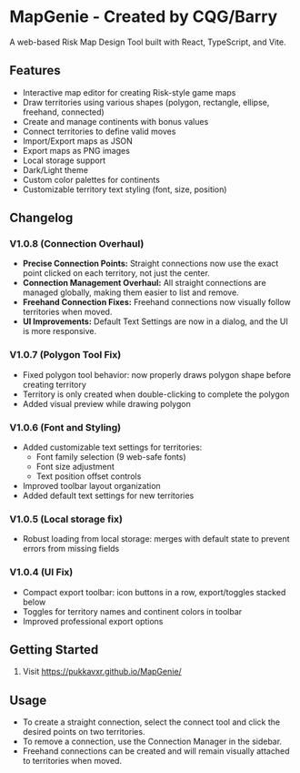 # MapGenie - Created by CQG/Barry

A web-based Risk Map Design Tool built with React, TypeScript, and Vite.

## Features

- Interactive map editor for creating Risk-style game maps
- Draw territories using various shapes (polygon, rectangle, ellipse, freehand, connected)
- Create and manage continents with bonus values
- Connect territories to define valid moves
- Import/Export maps as JSON
- Export maps as PNG images
- Local storage support
- Dark/Light theme
- Custom color palettes for continents
- Customizable territory text styling (font, size, position)

## Changelog

### V1.0.8 (Connection Overhaul)
- **Precise Connection Points:** Straight connections now use the exact point clicked on each territory, not just the center.
- **Connection Management Overhaul:** All straight connections are managed globally, making them easier to list and remove.
- **Freehand Connection Fixes:** Freehand connections now visually follow territories when moved.
- **UI Improvements:** Default Text Settings are now in a dialog, and the UI is more responsive.

### V1.0.7 (Polygon Tool Fix)
- Fixed polygon tool behavior: now properly draws polygon shape before creating territory
- Territory is only created when double-clicking to complete the polygon
- Added visual preview while drawing polygon

### V1.0.6 (Font and Styling)
- Added customizable text settings for territories:
  - Font family selection (9 web-safe fonts)
  - Font size adjustment
  - Text position offset controls
- Improved toolbar layout organization
- Added default text settings for new territories

### V1.0.5 (Local storage fix)
- Robust loading from local storage: merges with default state to prevent errors from missing fields

### V1.0.4 (UI Fix)
- Compact export toolbar: icon buttons in a row, export/toggles stacked below
- Toggles for territory names and continent colors in toolbar
- Improved professional export options

## Getting Started

1. Visit https://pukkavxr.github.io/MapGenie/

## Usage

- To create a straight connection, select the connect tool and click the desired points on two territories.
- To remove a connection, use the Connection Manager in the sidebar.
- Freehand connections can be created and will remain visually attached to territories when moved.
